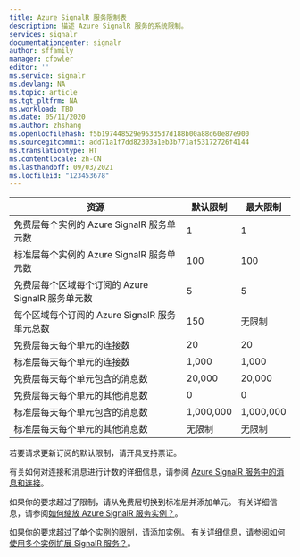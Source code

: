 ```yaml
---
title: Azure SignalR 服务限制表
description: 描述 Azure SignalR 服务的系统限制。
services: signalr
documentationcenter: signalr
author: sffamily
manager: cfowler
editor: ''
ms.service: signalr
ms.devlang: NA
ms.topic: article
ms.tgt_pltfrm: NA
ms.workload: TBD
ms.date: 05/11/2020
ms.author: zhshang
ms.openlocfilehash: f5b197448529e953d5d7d188b00a88d60e87e900
ms.sourcegitcommit: add71a1f7dd82303a1eb3b771af53172726f4144
ms.translationtype: HT
ms.contentlocale: zh-CN
ms.lasthandoff: 09/03/2021
ms.locfileid: "123453678"
---
```

| 资源 | 默认限制 | 最大限制 | 
| --- | --- | --- |
| 免费层每个实例的 Azure SignalR 服务单元数 |1 |1 |
| 标准层每个实例的 Azure SignalR 服务单元数 |100 |100 |
| 免费层每个区域每个订阅的 Azure SignalR 服务单元数|5 |5 |
| 每个区域每个订阅的 Azure SignalR 服务单元总数 |150 |无限制 |
| 免费层每天每个单元的连接数 |20 |20 |
| 标准层每天每个单元的连接数 |1,000 |1,000|
| 免费层每天每个单元包含的消息数|20,000 |20,000 |
| 免费层每天每个单元的其他消息数|0 |0 |
| 标准层每天每个单元包含的消息数|1,000,000 |1,000,000 |
| 标准层每天每个单元的其他消息数|无限制 |无限制 |

若要请求更新订阅的默认限制，请开具支持票证。

有关如何对连接和消息进行计数的详细信息，请参阅 [Azure SignalR 服务中的消息和连接](../articles/azure-signalr/signalr-concept-messages-and-connections.md)。

如果你的要求超过了限制，请从免费层切换到标准层并添加单元。 有关详细信息，请参阅[如何缩放 Azure SignalR 服务实例？](../articles/azure-signalr/signalr-howto-scale-signalr.md)。 

如果你的要求超过了单个实例的限制，请添加实例。 有关详细信息，请参阅[如何使用多个实例扩展 SignalR 服务？](../articles/azure-signalr/signalr-howto-scale-multi-instances.md)。
